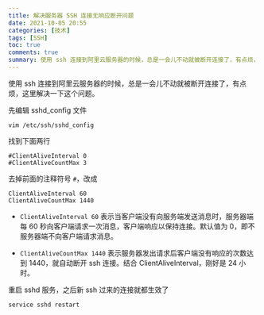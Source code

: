 ```yaml
---
title: 解决服务器 SSH 连接无响应断开问题
date: 2021-10-05 20:55
categories: [技术]
tags: [SSH]
toc: true
comments: true
summary: 使用 ssh 连接到阿里云服务器的时候，总是一会儿不动就被断开连接了，有点烦，这里解决一下这个问题
---
```




使用 ssh 连接到阿里云服务器的时候，总是一会儿不动就被断开连接了，有点烦，这里解决一下这个问题。

先编辑 sshd_config 文件

```shell
vim /etc/ssh/sshd_config
```

找到下面两行

```
#ClientAliveInterval 0
#ClientAliveCountMax 3
```

去掉前面的注释符号 `#`，改成

```
ClientAliveInterval 60
ClientAliveCountMax 1440
```

* `ClientAliveInterval 60` 表示当客户端没有向服务端发送消息时，服务器端每 60 秒向客户端请求一次消息，客户端响应以保持连接。默认值为 0，即不服务器端不向客户端请求消息。

* `ClientAliveCountMax 1440` 表示服务器发出请求后客户端没有响应的次数达到 1440，就自动断开 ssh 连接。结合 ClientAliveInterval，刚好是 24 小时。

重启 sshd 服务，之后新 ssh 过来的连接就都生效了

```
service sshd restart
```



<!--more-->

